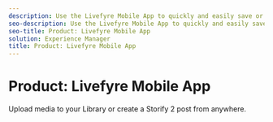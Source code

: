 ```yaml
---
description: Use the Livefyre Mobile App to quickly and easily save or publish media to Livefyre directly from your mobile device.
seo-description: Use the Livefyre Mobile App to quickly and easily save or publish media to Livefyre directly from your mobile device.
seo-title: Product: Livefyre Mobile App
solution: Experience Manager
title: Product: Livefyre Mobile App
---
```


# Product: Livefyre Mobile App

Upload media to your Library or create a Storify 2 post from anywhere.

